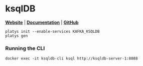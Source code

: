 # ksqlDB

**[Website](https://ksqldb.io/)** | **[Documentation](https://ksqldb.io/quickstart.html)** | **[GitHub](https://github.com/confluentinc/ksql)**

```
platys init --enable-services KAFKA_KSQLDB
platys gen
```

### Running the CLI

```
docker exec -it ksqldb-cli ksql http://ksqldb-server-1:8088
```